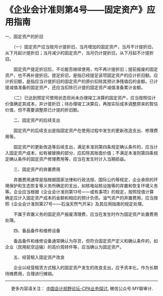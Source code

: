 ﻿《企业会计准则第4号——固定资产》应用指南
=====================

一、固定资产的折旧

　　（一）固定资产应当按月计提折旧，当月增加的固定资产，当月不计提折旧，从下月起计提折旧；当月减少的固定资产，当月仍计提折旧，从下月起不计提折旧。

　　固定资产提足折旧后，不论能否继续使用，均不再计提折旧；提前报废的固定资产，也不再补提折旧。提足折旧，是指已经提足该项固定资产的应计折旧额。应计折旧额，是指应当计提折旧的固定资产的原价扣除其预计净残值后的金额。已计提减值准备的固定资产，还应当扣除已计提的固定资产减值准备累计金额。

　　（二）已达到预定可使用状态但尚未办理竣工决算的固定资产，应当按照估计价值确定其成本，并计提折旧；待办理竣工决算后，再按实际成本调整原来的暂估价值，但不需要调整原已计提的折旧额。

　　二、固定资产的后续支出

　　固定资产的后续支出是指固定资产在使用过程中发生的更新改造支出、修理费用等。

　　固定资产的更新改造等后续支出，满足本准则第四条规定确认条件的，应当计入固定资产成本，如有被替换的部分，应扣除其账面价值；不满足本准则第四条规定确认条件的固定资产修理费用等，应当在发生时计入当期损益。

　　三、固定资产的弃置费用

　　弃置费用通常是指根据国家法律和行政法规、国际公约等规定，企业承担的环境保护和生态恢复等义务所确定的支出，如核电站核设施等的弃置和恢复环境义务等。企业应当根据《企业会计准则第13号——或有事项》的规定，按照现值计算确定应计入固定资产成本的金额和相应的预计负债。油气资产的弃置费用，应当按照《企业会计准则第27号——石油天然气开采》及其应用指南的规定处理。

　　不属于弃置义务的固定资产报废清理费，应当在发生时作为固定资产处置费用处理。

　　四、备品备件和维修设备

　　备品备件和维修设备通常确认为存货，但符合固定资产定义和确认条件的，如企业（民用航空运输）的高价周转件等，应当确认为固定资产。

　　五、经营租入固定资产改良

　　企业以经营租赁方式租入的固定资产发生的改良支出，应予资本化，作为长期待摊费用，合理进行摊销。

* * *

     更多内容请关注： [中国会计视野论坛-CPA业务探讨.](https://bbs.esnai.com/thread-5354530-1-3.html) 微信公众号:MY聊审计.